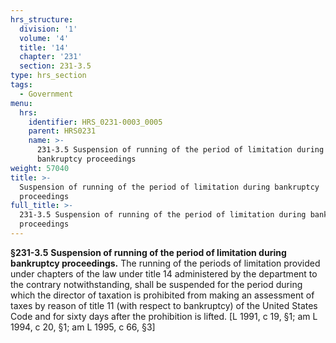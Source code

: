 ```yaml
---
hrs_structure:
  division: '1'
  volume: '4'
  title: '14'
  chapter: '231'
  section: 231-3.5
type: hrs_section
tags:
  - Government
menu:
  hrs:
    identifier: HRS_0231-0003_0005
    parent: HRS0231
    name: >-
      231-3.5 Suspension of running of the period of limitation during
      bankruptcy proceedings
weight: 57040
title: >-
  Suspension of running of the period of limitation during bankruptcy
  proceedings
full_title: >-
  231-3.5 Suspension of running of the period of limitation during bankruptcy
  proceedings
---
```

**§231-3.5** **Suspension of running of the period of limitation during bankruptcy proceedings.** The running of the periods of limitation provided under chapters of the law under title 14 administered by the department to the contrary notwithstanding, shall be suspended for the period during which the director of taxation is prohibited from making an assessment of taxes by reason of title 11 (with respect to bankruptcy) of the United States Code and for sixty days after the prohibition is lifted. [L 1991, c 19, §1; am L 1994, c 20, §1; am L 1995, c 66, §3]